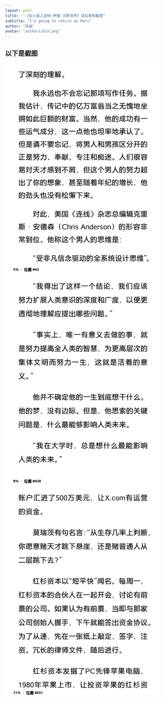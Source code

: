 ```yaml
---
layout: post
title:  "《在火星上退休—伊隆·马斯克传》读后感和截图"
subtitle: "I'm going to retire on Mars"
author: "张斌"
avatar: "authors/bin.png"
---
```


## 以下是截图

![](./content/images/im-going-to-retire-on-mars/screenshot_2016_01_30T13_45_21+0759.png)
![](./content/images/im-going-to-retire-on-mars/screenshot_2016_01_30T18_02_17+0759.png)
![](./content/images/im-going-to-retire-on-mars/screenshot_2016_02_02T07_33_46+0759.png)